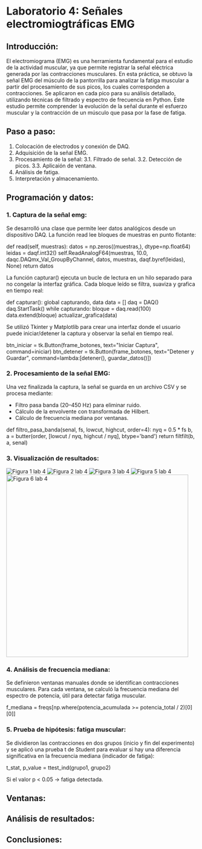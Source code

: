 # Laboratorio 4: Señales electromiogtráficas EMG

## Introducción:
El electromiograma (EMG) es una herramienta fundamental para el estudio de la actividad muscular, ya que permite registrar la señal eléctrica generada por las contracciones musculares. En esta práctica, se obtuvo la señal EMG del músculo de la pantorrilla para analizar la fatiga muscular a partir del procesamiento de sus picos, los cuales corresponden a contracciones. Se aplicaron en cada pico para su análisis detallado, utilizando técnicas de filtrado y espectro de frecuencia en Python. Este estudio permite comprender la evolución de la señal durante el esfuerzo muscular y la contracción de un músculo que pasa por la fase de fatiga.

## Paso a paso:
1. Colocación de electrodos y conexión de DAQ.
2. Adquisición de la señal EMG.
3. Procesamiento de la señal:
  3.1. Filtrado de señal.
  3.2. Detección de picos.
  3.3. Aplicaión de ventana.
4. Análisis de fatiga.
5. Interpretación y almacenamiento.

## Programación y datos:
### 1. Captura de la señal emg:
Se desarrolló una clase que permite leer datos analógicos desde un dispositivo DAQ. La función read lee bloques de muestras en punto flotante:

def read(self, muestras):
    datos = np.zeros((muestras,), dtype=np.float64)
    leidas = daqf.int32()
    self.ReadAnalogF64(muestras, 10.0, daqc.DAQmx_Val_GroupByChannel, datos, muestras, daqf.byref(leidas), None)
    return datos

La función capturar() ejecuta un bucle de lectura en un hilo separado para no congelar la interfaz gráfica. Cada bloque leído se filtra, suaviza y grafica en tiempo real:

def capturar():
    global capturando, data
    data = []
    daq = DAQ()
    daq.StartTask()
    while capturando:
        bloque = daq.read(100)
        data.extend(bloque)
        actualizar_grafica(data)

Se utilizó Tkinter y Matplotlib para crear una interfaz donde el usuario puede iniciar/detener la captura y observar la señal en tiempo real.

btn_iniciar = tk.Button(frame_botones, text="Iniciar Captura", command=iniciar)
btn_detener = tk.Button(frame_botones, text="Detener y Guardar", command=lambda:[detener(), guardar_datos()])

### 2. Procesamiento de la señal EMG:
Una vez finalizada la captura, la señal se guarda en un archivo CSV y se procesa mediante:
- Filtro pasa banda (20–450 Hz) para eliminar ruido.
- Cálculo de la envolvente con transformada de Hilbert.
- Cálculo de frecuencia mediana por ventanas.

def filtro_pasa_banda(senal, fs, lowcut, highcut, order=4):
    nyq = 0.5 * fs
    b, a = butter(order, [lowcut / nyq, highcut / nyq], btype='band')
    return filtfilt(b, a, senal)

### 3. Visualización de resultados:
![Figura 1 lab 4](https://github.com/user-attachments/assets/46e6fe1b-a6f4-494b-b132-5a42c608a6d4)
![Figura 2 lab 4](https://github.com/user-attachments/assets/24b946fa-fd1a-477e-9617-6f4d83704b51)
![Figura 3 lab 4](https://github.com/user-attachments/assets/411c39ce-6e9c-47e0-8a05-28d81a33e72f)
![Figura 5 lab 4](https://github.com/user-attachments/assets/616dbe39-b505-462b-9905-424aff89ed65)
<img width="481" alt="Figura 6 lab 4" src="https://github.com/user-attachments/assets/87deb2be-c452-4f98-95f8-ccb06685cd02" />

### 4. Análisis de frecuencia mediana: 
Se definieron ventanas manuales donde se identifican contracciones musculares. Para cada ventana, se calculó la frecuencia mediana del espectro de potencia, útil para detectar fatiga muscular.

f_mediana = freqs[np.where(potencia_acumulada >= potencia_total / 2)[0][0]]

### 5. Prueba de hipótesis: fatiga muscular:
Se dividieron las contracciones en dos grupos (inicio y fin del experimento) y se aplicó una prueba t de Student para evaluar si hay una diferencia significativa en la frecuencia mediana (indicador de fatiga):

t_stat, p_value = ttest_ind(grupo1, grupo2)

Si el valor p < 0.05 → fatiga detectada.


## Ventanas:


## Análisis de resultados:


## Conclusiones:

